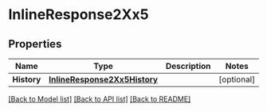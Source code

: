 # InlineResponse2Xx5

## Properties

Name | Type | Description | Notes
------------ | ------------- | ------------- | -------------
**History** | [**InlineResponse2Xx5History**](inline_response_2XX_5_history.md) |  | [optional] 

[[Back to Model list]](../README.md#documentation-for-models) [[Back to API list]](../README.md#documentation-for-api-endpoints) [[Back to README]](../README.md)


